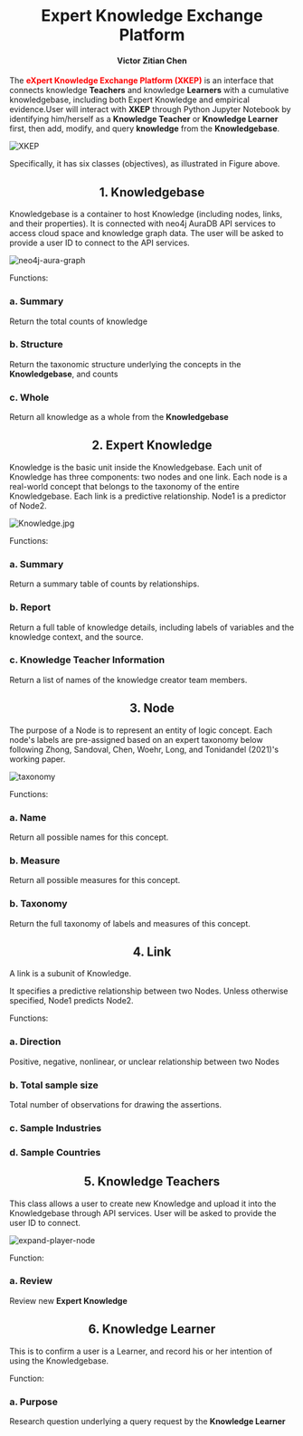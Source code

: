 # <center>Expert Knowledge Exchange Platform</center> 
#### <center>Victor Zitian Chen</center>
The **<font color='red'>eXpert Knowledge Exchange Platform (XKEP)</font>** is an interface that connects knowledge **Teachers** and knowledge **Learners** with a cumulative knowledgebase, including both Expert Knowledge and empirical evidence.User will interact with **XKEP** through Python Jupyter Notebook by identifying him/herself as a **Knowledge Teacher** or **Knowledge Learner** first, then add, modify, and query **knowledge** from the **Knowledgebase**.

![XKEP](https://user-images.githubusercontent.com/89408945/138008436-d4b40442-f38e-425b-bb38-af77e28e263d.jpg)

Specifically, it has six classes (objectives), as illustrated in Figure above.

## <center>1.	Knowledgebase </center>
Knowledgebase is a container to host Knowledge (including nodes, links, and their properties).
It is connected with neo4j AuraDB API services to access cloud space and knowledge graph data.
The user will be asked to provide a user ID to connect to the API services.

![neo4j-aura-graph](https://dist.neo4j.com/wp-content/uploads/20191105083257/neo4j-aura-graph.jpg)

Functions:

### a. Summary
Return the total counts of knowledge

### b. Structure
Return the taxonomic structure underlying the concepts in the **Knowledgebase**, and counts

### c. Whole
Return all knowledge as a whole from the **Knowledgebase**

## <center>2.	Expert Knowledge</center>
Knowledge is the basic unit inside the Knowledgebase. 
Each unit of Knowledge has three components: two nodes and one link. 
Each node is a real-world concept that belongs to the taxonomy of the entire Knowledgebase.
Each link is a predictive relationship. Node1 is a predictor of Node2.

![Knowledge.jpg](https://miro.medium.com/max/888/1*MPtzE8lfYXfeJ-Axv5Si_w.png)

Functions:

### a.	Summary
Return a summary table of counts by relationships.

### b.	Report
Return a full table of knowledge details, including labels of variables and the knowledge context, and the source.

### c.	Knowledge Teacher Information
Return a list of names of the knowledge creator team members.


## <center>3.	Node</center>
The purpose of a Node is to represent an entity of logic concept.
Each node's labels are pre-assigned based on an expert taxonomy below following Zhong, Sandoval, Chen, Woehr, Long, and Tonidandel (2021)'s working paper.

![taxonomy](https://user-images.githubusercontent.com/89408945/138008635-7ce5e007-6ff4-4836-9397-c833537826af.jpg)

Functions:

### a.	Name
Return all possible names for this concept.

### b. Measure
Return all possible measures for this concept.

### b.	Taxonomy
Return the full taxonomy of labels and measures of this concept.


## <center>4.	Link</center>
A link is a subunit of Knowledge.

It specifies a predictive relationship between two Nodes. 
Unless otherwise specified, Node1 predicts Node2.

Functions:

### a.	Direction
Positive, negative, nonlinear, or unclear relationship between two Nodes

### b.	Total sample size
Total number of observations for drawing the assertions.

### c.	Sample Industries

### d. Sample Countries



## <center>5.	Knowledge Teachers </center>
This class allows a user to create new Knowledge and upload it into the Knowledgebase through API services. 
User will be asked to provide the user ID to connect.

![expand-player-node](https://mk0sharpnotionswseoa.kinstacdn.com/wp-content/uploads/expand-player-node.gif)

Function:

### a.	Review
Review new **Expert Knowledge**



## <center>6.	Knowledge Learner </center>
This is to confirm a user is a Learner, and record his or her intention of using the Knowledgebase.

Function:

### a.	Purpose
Research question underlying a query request by the **Knowledge Learner**

